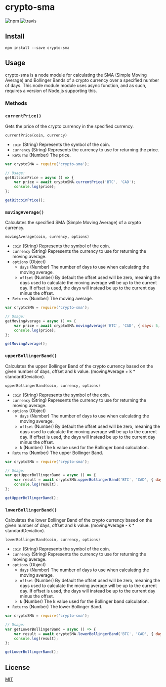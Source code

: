 crypto-sma
=============

[![npm][npm-image]][npm-url]
[![travis][travis-image]][travis-url]

[npm-image]: https://badge.fury.io/js/crypto-sma.svg
[npm-url]: https://www.npmjs.com/package/crypto-sma
[travis-image]: https://travis-ci.org/bradsheppard/crypto-sma.svg?branch=master
[travis-url]: https://travis-ci.org/bradsheppard/crypto-sma

Install
-------

    npm install --save crypto-sma


Usage
-----
crypto-sma is a node module for calculating the SMA (Simple Moving Average) and Bollinger Bands of a crypto currency over
a specified number of days. This node module module uses async function, and as such, requires a version of Node.js supporting this.


### Methods

### `currentPrice()`

Gets the price of the crypto currency in the specified currency.

`currentPrice(coin, currency)`

- `coin` (String) Represents the symbol of the coin.
- `currency` (String) Represents the currency to use for returning the price.
- `Returns` (Number) The price.

```js
var cryptoSMA = require('crypto-sma');

// Usage:
getBitcoinPrice = async () => {
    var price = await cryptoSMA.currentPrice('BTC', 'CAD');
    console.log(price);
};

getBitcoinPrice();
```

### `movingAverage()`

Calculates the specified SMA (Simple Moving Average) of a crypto currency.

`movingAverage(coin, currency, options)`

- `coin` (String) Represents the symbol of the coin.
- `currency` (String) Represents the currency to use for returning the moving average.
- `options` (Object)
    - `days` (Number) The number of days to use when calculating the moving average.
    - `offset` (Number) By default the offset used will be zero, meaning the days used to calculate
    the moving average will be up to the current day. If offset is used, the days will instead be up to the current 
    day minus the offset.
- `Returns` (Number) The moving average.

```js
var cryptoSMA = require('crypto-sma');

// Usage:
getMovingAverage = async () => {
    var price = await cryptoSMA.movingAverage('BTC', 'CAD', { days: 5, offset: 2 });
    console.log(price);
};

getMovingAverage();
```

### `upperBollingerBand()`

Calculates the upper Bollinger Band of the crypto currency based on the given number of days, offset and k value.
(movingAverage + k * standardDeviation).

`upperBollingerBand(coin, currency, options)`
- `coin` (String) Represents the symbol of the coin.
- `currency` (String) Represents the currency to use for returning the moving average.
- `options` (Object)
    - `days` (Number) The number of days to use when calculating the moving average.
    - `offset` (Number) By default the offset used will be zero, meaning the days used to calculate
    the moving average will be up to the current day. If offset is used, the days will instead be up to the current 
    day minus the offset.
    - `k` (Number) The k value used for the Bollinger band calculation.
- `Returns` (Number) The upper Bollinger Band.

```js
var cryptoSMA = require('crypto-sma');

// Usage:
var getUpperBollingerBand = async () => {
    var result = await cryptoSMA.upperBollingerBand('BTC', 'CAD', { days: 4, offset: 2, k: 2});
    console.log(result);
};

getUpperBollingerBand();
```

### `lowerBollingerBand()`

Calculates the lower Bollinger Band of the crypto currency based on the given number of days, offset and k value.
(movingAverage - k * standardDeviation).

`lowerBollingerBand(coin, currency, options)`
- `coin` (String) Represents the symbol of the coin.
- `currency` (String) Represents the currency to use for returning the moving average.
- `options` (Object)
    - `days` (Number) The number of days to use when calculating the moving average.
    - `offset` (Number) By default the offset used will be zero, meaning the days used to calculate
    the moving average will be up to the current day. If offset is used, the days will instead be up to the current 
    day minus the offset.
    - `k` (Number) The k value used for the Bollinger band calculation.
- `Returns` (Number) The lower Bollinger Band.

```js
var cryptoSMA = require('crypto-sma');

// Usage:
var getLowerBollingerBand = async () => {
    var result = await cryptoSMA.lowerBollingerBand('BTC', 'CAD', { days: 4, offset: 2, k: 2});
    console.log(result);
};

getLowerBollingerBand();
```


## License

[MIT](LICENSE.md)
